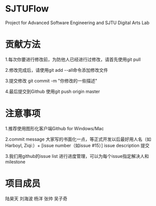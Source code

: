 SJTUFlow
========

Project for Advanced Software Engineering and SJTU Digital Arts Lab


贡献方法
========

1.每次你要进行修改前，为防他人已经进行过修改，请首先使用git pull

2.修改完成后，请使用git add --all命令添加修改文件

3.提交修改 git commit -m "你修改的一些描述"

4.最后提交到Github 使用git push origin master


注意事项
========

1.推荐使用图形化客户端Github for Windows/Mac 

2.commit message 大家写的书面化一点，等正式开发以后最好用人名（如Harboyl, Ziqi:）+ [issue number（如issue #15）] issue description 提交

3.我们用github的issue list 进行进度管理，可以为每个issue指定解决人和milestone

项目成员
========

陆昊天 刘海波 杨洋 张帅 吴子奇
